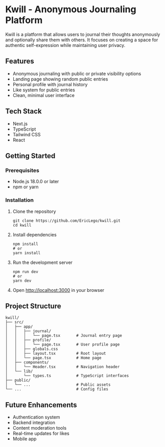 # Kwill - Anonymous Journaling Platform

Kwill is a platform that allows users to journal their thoughts anonymously and optionally share them with others. It focuses on creating a space for authentic self-expression while maintaining user privacy.

## Features

- Anonymous journaling with public or private visibility options
- Landing page showing random public entries
- Personal profile with journal history
- Like system for public entries
- Clean, minimal user interface

## Tech Stack

- Next.js
- TypeScript
- Tailwind CSS
- React

## Getting Started

### Prerequisites

- Node.js 18.0.0 or later
- npm or yarn

### Installation

1. Clone the repository
   ```
   git clone https://github.com/EricLego/kwill.git
   cd kwill
   ```

2. Install dependencies
   ```
   npm install
   # or
   yarn install
   ```

3. Run the development server
   ```
   npm run dev
   # or
   yarn dev
   ```

4. Open [http://localhost:3000](http://localhost:3000) in your browser

## Project Structure

```
kwill/
├── src/
│   ├── app/
│   │   ├── journal/
│   │   │   └── page.tsx       # Journal entry page
│   │   ├── profile/
│   │   │   └── page.tsx       # User profile page
│   │   ├── globals.css
│   │   ├── layout.tsx         # Root layout
│   │   └── page.tsx           # Home page
│   ├── components/
│   │   └── Header.tsx         # Navigation header
│   └── lib/
│       └── types.ts           # TypeScript interfaces
├── public/
│   └── ...                    # Public assets
└── ...                        # Config files
```

## Future Enhancements

- Authentication system
- Backend integration
- Content moderation tools
- Real-time updates for likes
- Mobile app
